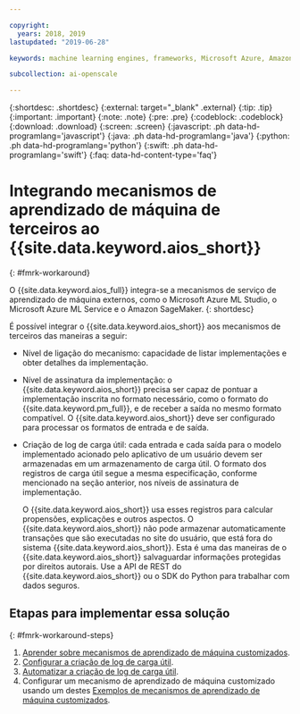```yaml
---

copyright:
  years: 2018, 2019
lastupdated: "2019-06-28"

keywords: machine learning engines, frameworks, Microsoft Azure, Amazone SageMaker, custom ML engine 

subcollection: ai-openscale

---
```


{:shortdesc: .shortdesc}
{:external: target="_blank" .external}
{:tip: .tip}
{:important: .important}
{:note: .note}
{:pre: .pre}
{:codeblock: .codeblock}
{:download: .download}
{:screen: .screen}
{:javascript: .ph data-hd-programlang='javascript'}
{:java: .ph data-hd-programlang='java'}
{:python: .ph data-hd-programlang='python'}
{:swift: .ph data-hd-programlang='swift'}
{:faq: data-hd-content-type='faq'}

# Integrando mecanismos de aprendizado de máquina de terceiros ao {{site.data.keyword.aios_short}}
{: #fmrk-workaround}

O {{site.data.keyword.aios_full}} integra-se a mecanismos de serviço de aprendizado de máquina externos, como o Microsoft Azure ML Studio, o Microsoft Azure ML Service e o Amazon SageMaker.
{: shortdesc}

É possível integrar o {{site.data.keyword.aios_short}} aos mecanismos de terceiros das maneiras a seguir:

- Nível de ligação do mecanismo: capacidade de listar implementações e obter detalhes da implementação.
  
- Nível de assinatura da implementação: o {{site.data.keyword.aios_short}} precisa ser capaz de pontuar a implementação inscrita no formato necessário, como o formato do {{site.data.keyword.pm_full}}, e de receber a saída no mesmo formato compatível. O {{site.data.keyword.aios_short}} deve ser configurado para processar os formatos de entrada e de saída.
   

- Criação de log de carga útil: cada entrada e cada saída para o modelo implementado acionado pelo aplicativo de um usuário devem ser armazenadas em um armazenamento de carga útil. O formato dos registros de carga útil segue a mesma especificação, conforme mencionado na seção anterior, nos níveis de assinatura de implementação.
   
   O {{site.data.keyword.aios_short}} usa esses registros para calcular propensões, explicações e outros aspectos. O {{site.data.keyword.aios_short}} não pode armazenar automaticamente transações que são executadas no site do usuário, que está fora do sistema {{site.data.keyword.aios_short}}. Esta é uma das maneiras de o {{site.data.keyword.aios_short}} salvaguardar informações protegidas por direitos autorais. Use a API de REST do {{site.data.keyword.aios_short}} ou o SDK do Python para trabalhar com dados seguros.
   
## Etapas para implementar essa solução
{: #fmrk-workaround-steps}

1. [Aprender sobre mecanismos de aprendizado de máquina customizados](/docs/services/ai-openscale?topic=ai-openscale-fmrk-workaround-customengine).
2. [Configurar a criação de log de carga útil](/docs/services/ai-openscale?topic=ai-openscale-cdb-payload).
3. [Automatizar a criação de log de carga útil](/docs/services/ai-openscale?topic=ai-openscale-fmrk-workaround-pyld-lg).
4. Configurar um mecanismo de aprendizado de máquina customizado usando um destes [Exemplos de mecanismos de aprendizado de máquina customizados](/docs/services/ai-openscale?topic=ai-openscale-fmrk-workaround-cstmmlsengex).

